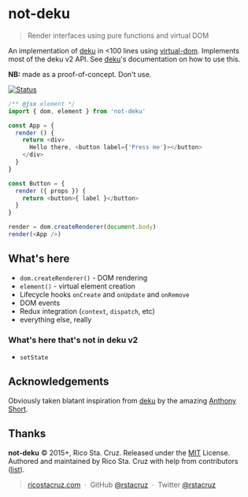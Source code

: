# not-deku

> Render interfaces using pure functions and virtual DOM

An implementation of [deku] in <100 lines using [virtual-dom]. Implements most of the deku v2 API. See [deku]'s documentation on how to use this.

**NB:** made as a proof-of-concept. Don't use.

[![Status](https://travis-ci.org/rstacruz/not-deku.svg?branch=master)](https://travis-ci.org/rstacruz/not-deku "See test builds")

```js
/** @jsx element */
import { dom, element } from 'not-deku'

const App = {
  render () {
    return <div>
      Hello there, <button label={'Press me'}></button>
    </div>
  }
}

const Button = {
  render ({ props }) {
    return <button>{ label }</button>
  }
}

render = dom.createRenderer(document.body)
render(<App />)
```

## What's here

- `dom.createRenderer()` - DOM rendering
- `element()` - virtual element creation
- Lifecycle hooks `onCreate` and `onUpdate` and `onRemove`
- DOM events
- Redux integration (`context`, `dispatch`, etc)
- everything else, really

### What's here that's not in deku v2

- `setState`

[deku]: https://dekujs.github.io/deku
[virtual-dom]: https://www.npmjs.com/package/virtual-dom

## Acknowledgements

Obviously taken blatant inspiration from [deku] by the amazing [Anthony Short].

[Anthony Short]: https://github.com/anthonyshort

## Thanks

**not-deku** © 2015+, Rico Sta. Cruz. Released under the [MIT] License.<br>
Authored and maintained by Rico Sta. Cruz with help from contributors ([list][contributors]).

> [ricostacruz.com](http://ricostacruz.com) &nbsp;&middot;&nbsp;
> GitHub [@rstacruz](https://github.com/rstacruz) &nbsp;&middot;&nbsp;
> Twitter [@rstacruz](https://twitter.com/rstacruz)

[MIT]: http://mit-license.org/
[contributors]: http://github.com/rstacruz/not-deku/contributors
